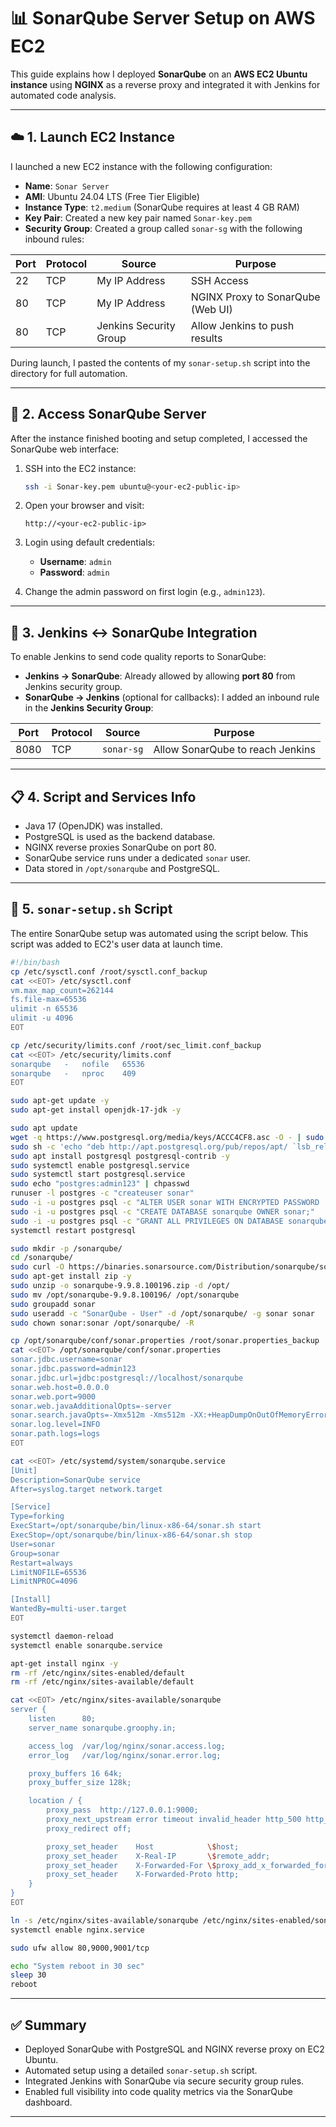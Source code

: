 # 📊 SonarQube Server Setup on AWS EC2

This guide explains how I deployed **SonarQube** on an **AWS EC2 Ubuntu instance** using **NGINX** as a reverse proxy and integrated it with Jenkins for automated code analysis.

---

## ☁️ 1. Launch EC2 Instance

I launched a new EC2 instance with the following configuration:

- **Name**: `Sonar Server`
- **AMI**: Ubuntu 24.04 LTS (Free Tier Eligible)
- **Instance Type**: `t2.medium` (SonarQube requires at least 4 GB RAM)
- **Key Pair**: Created a new key pair named `Sonar-key.pem`
- **Security Group**: Created a group called `sonar-sg` with the following inbound rules:

| Port | Protocol | Source                  | Purpose                          |
|------|----------|--------------------------|----------------------------------|
| 22   | TCP      | My IP Address            | SSH Access                       |
| 80   | TCP      | My IP Address            | NGINX Proxy to SonarQube (Web UI)|
| 80   | TCP      | Jenkins Security Group   | Allow Jenkins to push results    |

During launch, I pasted the contents of my `sonar-setup.sh` script into the directory for full automation.

---

## 🔧 2. Access SonarQube Server

After the instance finished booting and setup completed, I accessed the SonarQube web interface:

1. SSH into the EC2 instance:
   ```bash
   ssh -i Sonar-key.pem ubuntu@<your-ec2-public-ip>
   ```

2. Open your browser and visit:
   ```
   http://<your-ec2-public-ip>
   ```

3. Login using default credentials:
   - **Username**: `admin`
   - **Password**: `admin`

4. Change the admin password on first login (e.g., `admin123`).

---

## 🔁 3. Jenkins ↔ SonarQube Integration

To enable Jenkins to send code quality reports to SonarQube:

- **Jenkins → SonarQube**: Already allowed by allowing **port 80** from Jenkins security group.
- **SonarQube → Jenkins** (optional for callbacks): I added an inbound rule in the **Jenkins Security Group**:

| Port | Protocol | Source         | Purpose                      |
|------|----------|----------------|------------------------------|
| 8080 | TCP      | `sonar-sg`     | Allow SonarQube to reach Jenkins |

---

## 📋 4. Script and Services Info

- Java 17 (OpenJDK) was installed.
- PostgreSQL is used as the backend database.
- NGINX reverse proxies SonarQube on port 80.
- SonarQube service runs under a dedicated `sonar` user.
- Data stored in `/opt/sonarqube` and PostgreSQL.

---

## 📜 5. `sonar-setup.sh` Script

The entire SonarQube setup was automated using the script below. This script was added to EC2's user data at launch time.

```bash
#!/bin/bash
cp /etc/sysctl.conf /root/sysctl.conf_backup
cat <<EOT> /etc/sysctl.conf
vm.max_map_count=262144
fs.file-max=65536
ulimit -n 65536
ulimit -u 4096
EOT

cp /etc/security/limits.conf /root/sec_limit.conf_backup
cat <<EOT> /etc/security/limits.conf
sonarqube   -   nofile   65536
sonarqube   -   nproc    409
EOT

sudo apt-get update -y
sudo apt-get install openjdk-17-jdk -y

sudo apt update
wget -q https://www.postgresql.org/media/keys/ACCC4CF8.asc -O - | sudo apt-key add -
sudo sh -c 'echo "deb http://apt.postgresql.org/pub/repos/apt/ `lsb_release -cs`-pgdg main" >> /etc/apt/sources.list.d/pgdg.list'
sudo apt install postgresql postgresql-contrib -y
sudo systemctl enable postgresql.service
sudo systemctl start postgresql.service
sudo echo "postgres:admin123" | chpasswd
runuser -l postgres -c "createuser sonar"
sudo -i -u postgres psql -c "ALTER USER sonar WITH ENCRYPTED PASSWORD 'admin123';"
sudo -i -u postgres psql -c "CREATE DATABASE sonarqube OWNER sonar;"
sudo -i -u postgres psql -c "GRANT ALL PRIVILEGES ON DATABASE sonarqube to sonar;"
systemctl restart postgresql

sudo mkdir -p /sonarqube/
cd /sonarqube/
sudo curl -O https://binaries.sonarsource.com/Distribution/sonarqube/sonarqube-9.9.8.100196.zip
sudo apt-get install zip -y
sudo unzip -o sonarqube-9.9.8.100196.zip -d /opt/
sudo mv /opt/sonarqube-9.9.8.100196/ /opt/sonarqube
sudo groupadd sonar
sudo useradd -c "SonarQube - User" -d /opt/sonarqube/ -g sonar sonar
sudo chown sonar:sonar /opt/sonarqube/ -R

cp /opt/sonarqube/conf/sonar.properties /root/sonar.properties_backup
cat <<EOT> /opt/sonarqube/conf/sonar.properties
sonar.jdbc.username=sonar
sonar.jdbc.password=admin123
sonar.jdbc.url=jdbc:postgresql://localhost/sonarqube
sonar.web.host=0.0.0.0
sonar.web.port=9000
sonar.web.javaAdditionalOpts=-server
sonar.search.javaOpts=-Xmx512m -Xms512m -XX:+HeapDumpOnOutOfMemoryError
sonar.log.level=INFO
sonar.path.logs=logs
EOT

cat <<EOT> /etc/systemd/system/sonarqube.service
[Unit]
Description=SonarQube service
After=syslog.target network.target

[Service]
Type=forking
ExecStart=/opt/sonarqube/bin/linux-x86-64/sonar.sh start
ExecStop=/opt/sonarqube/bin/linux-x86-64/sonar.sh stop
User=sonar
Group=sonar
Restart=always
LimitNOFILE=65536
LimitNPROC=4096

[Install]
WantedBy=multi-user.target
EOT

systemctl daemon-reload
systemctl enable sonarqube.service

apt-get install nginx -y
rm -rf /etc/nginx/sites-enabled/default
rm -rf /etc/nginx/sites-available/default

cat <<EOT> /etc/nginx/sites-available/sonarqube
server {
    listen      80;
    server_name sonarqube.groophy.in;

    access_log  /var/log/nginx/sonar.access.log;
    error_log   /var/log/nginx/sonar.error.log;

    proxy_buffers 16 64k;
    proxy_buffer_size 128k;

    location / {
        proxy_pass  http://127.0.0.1:9000;
        proxy_next_upstream error timeout invalid_header http_500 http_502 http_503 http_504;
        proxy_redirect off;

        proxy_set_header    Host            \$host;
        proxy_set_header    X-Real-IP       \$remote_addr;
        proxy_set_header    X-Forwarded-For \$proxy_add_x_forwarded_for;
        proxy_set_header    X-Forwarded-Proto http;
    }
}
EOT

ln -s /etc/nginx/sites-available/sonarqube /etc/nginx/sites-enabled/sonarqube
systemctl enable nginx.service

sudo ufw allow 80,9000,9001/tcp

echo "System reboot in 30 sec"
sleep 30
reboot

```

---

## ✅ Summary

- Deployed SonarQube with PostgreSQL and NGINX reverse proxy on EC2 Ubuntu.
- Automated setup using a detailed `sonar-setup.sh` script.
- Integrated Jenkins with SonarQube via secure security group rules.
- Enabled full visibility into code quality metrics via the SonarQube dashboard.
---
